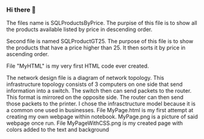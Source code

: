 ### Hi there 👋
The files name is  SQLProductsByPrice.
The purpise of this file is to show  all the products available listed by price in descending order.

Second file is named SQLProductGT25.
The purpose of this file is to show the products that have a price higher than 25. It then sorts it by price in ascending order.

File "MyHTML" is my very first HTML code ever created. 

The network design file is a diagram of network topology. This infrastructure topology consists of 3 computers on one side that send information into a switch. The switch then can send packets to the router. This format is mirrored on the opposite side. The router can then send those packets to the printer. I chose the infrasctructure model because it is a common one used in businesses.
File MyPage.html is my first attempt at creating my own webpage within notebook. MyPage.png is a picture of said webpage once run.
File MyPageWithCSS.png is my created page with colors added to the text and background
